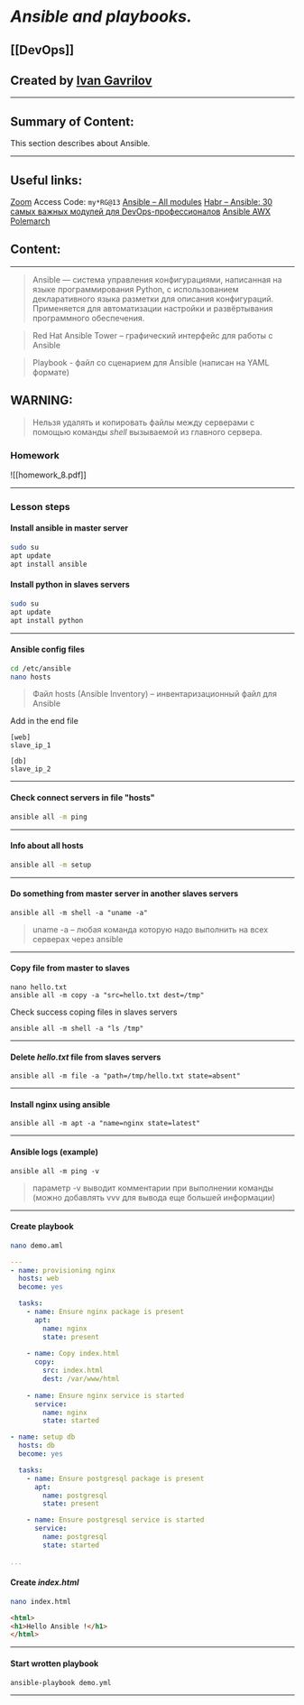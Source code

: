 # ***Ansible and playbooks.***

## [[DevOps]]


## Created by [Ivan Gavrilov](https://github.com/ivangavrilov-viii)
---
## Summary of Content:
This section describes about Ansible.


---
## Useful links:
[Zoom](https://us06web.zoom.us/rec/share/zF311L5XL82tcGxh0OXFTAXX-9LF12wbsWGk51oNaO9oRZ0iwHeU86g6hPt657dZ.8sFsbsYw6xyUSiWY) Access Code: ```my*RG@13```
[Ansible – All modules](https://docs.ansible.com/ansible/2.8/modules/list_of_all_modules.html)
[Habr – Ansible: 30 самых важных модулей для DevOps-профессионалов](https://habr.com/ru/companies/slurm/articles/707130/)
[Ansible AWX](https://github.com/ansible/awx)
[Polemarch](https://polemarch.org)


## Content:
---
> Ansible — система управления конфигурациями, написанная на языке программирования Python, с использованием декларативного языка разметки для описания конфигураций. Применяется для автоматизации настройки и развёртывания программного обеспечения.

> Red Hat Ansible Tower – графический интерфейс для работы с Ansible

> Playbook - файл со сценарием для Ansible (написан на YAML формате)

## WARNING:
> Нельзя удалять и копировать файлы между серверами с помощью команды _shell_ вызываемой из главного сервера.

### Homework
![[homework_8.pdf]]

---
### Lesson steps
#### Install ansible in master server
```bash
sudo su
apt update
apt install ansible
```
#### Install python in slaves servers
```bash
sudo su
apt update
apt install python
```
---
#### Ansible config files
```bash
cd /etc/ansible
nano hosts
```
> Файл hosts (Ansible Inventory) – инвентаризационный файл для Ansible 

Add in the end file
```
[web]
slave_ip_1

[db]
slave_ip_2
```
---
#### Check connect servers in file "hosts"
```bash
ansible all -m ping
```
---
#### Info about all hosts
```bash
ansible all -m setup
```
---
#### Do something from master server in another slaves servers 
```
ansible all -m shell -a "uname -a"
```
> uname -a – любая команда которую надо выполнить на всех серверах через ansible
---
#### Copy file from master to slaves
```
nano hello.txt
ansible all -m copy -a "src=hello.txt dest=/tmp"
```

Check success coping files in slaves servers
```
ansible all -m shell -a "ls /tmp"
```
---
#### Delete _hello.txt_ file from slaves servers
```
ansible all -m file -a "path=/tmp/hello.txt state=absent"
```
---
#### Install nginx using ansible
```
ansible all -m apt -a "name=nginx state=latest"
```
---
#### Ansible logs (example)
```
ansible all -m ping -v
```
> параметр -v выводит комментарии при выполнении команды (можно добавлять vvv для вывода еще большей информации)
---
#### Create playbook 
```bash
nano demo.aml
```

```YAML
---
- name: provisioning nginx
  hosts: web
  become: yes

  tasks:
    - name: Ensure nginx package is present
      apt: 
        name: nginx
        state: present
    
	- name: Copy index.html
	  copy:
	    src: index.html
	    dest: /var/www/html
	
	- name: Ensure nginx service is started
	  service:
	    name: nginx
	    state: started

- name: setup db
  hosts: db
  become: yes

  tasks:
    - name: Ensure postgresql package is present
      apt:
        name: postgresql
        state: present

    - name: Ensure postgresql service is started
      service:
        name: postgresql
        state: started
        
...
```
#### Create _index.html_
```bash
nano index.html
```

```html
<html>
<h1>Hello Ansible !</h1>
</html>
```
---
#### Start wrotten playbook
```
ansible-playbook demo.yml
```
---
